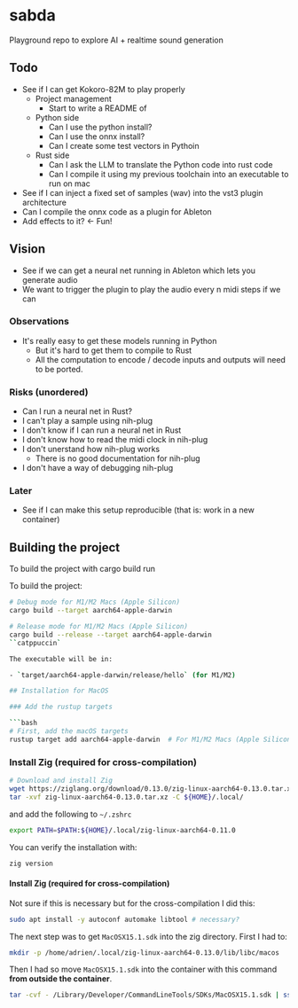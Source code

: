 # sabda

Playground repo to explore AI + realtime sound generation

## Todo

- See if I can get Kokoro-82M to play properly
    - Project management
        - Start to write a README of
    - Python side
        - Can I use the python install?
        - Can I use the onnx install?
        - Can I create some test vectors in Pythoin
    - Rust side
        - Can I ask the LLM to translate the Python code into rust code
        - Can I compile it using my previous toolchain into an executable to run on mac
- See if I can inject a fixed set of samples (wav) into the vst3 plugin architecture
- Can I compile the onnx code as a plugin for Ableton
- Add effects to it? <- Fun!

## Vision

- See if we can get a neural net running in Ableton which lets you generate audio
- We want to trigger the plugin to play the audio every n midi steps if we can

### Observations

- It's really easy to get these models running in Python
    - But it's hard to get them to compile to Rust
    - All the computation to encode / decode inputs and outputs will need to be ported.

### Risks (unordered)

- Can I run a neural net in Rust?
- I can't play a sample using nih-plug
- I don't know if I can run a neural net in Rust
- I don't know how to read the midi clock in nih-plug
- I don't unerstand how nih-plug works
    - There is no good documentation for nih-plug
- I don't have a way of debugging nih-plug

### Later

- See if I can make this setup reproducible (that is: work in a new container)

## Building the project

To build the project with cargo build run

To build the project:

```bash
# Debug mode for M1/M2 Macs (Apple Silicon)
cargo build --target aarch64-apple-darwin

# Release mode for M1/M2 Macs (Apple Silicon)
cargo build --release --target aarch64-apple-darwin
``catppuccin`

The executable will be in:

- `target/aarch64-apple-darwin/release/hello` (for M1/M2)

## Installation for MacOS

### Add the rustup targets

```bash
# First, add the macOS targets
rustup target add aarch64-apple-darwin  # For M1/M2 Macs (Apple Silicon)
```

### Install Zig (required for cross-compilation)

```sh
# Download and install Zig
wget https://ziglang.org/download/0.13.0/zig-linux-aarch64-0.13.0.tar.xz
tar -xvf zig-linux-aarch64-0.13.0.tar.xz -C ${HOME}/.local/
```

and add the following to `~/.zshrc`

```sh
export PATH=$PATH:${HOME}/.local/zig-linux-aarch64-0.11.0
```

You can verify the installation with:

```sh
zig version
```

#### Install Zig (required for cross-compilation)

Not sure if this is necessary but for the cross-compilation I did this:

```sh
sudo apt install -y autoconf automake libtool # necessary?
```

The next step was to get `MacOSX15.1.sdk` into the zig directory. First I had to:

```sh
mkdir -p /home/adrien/.local/zig-linux-aarch64-0.13.0/lib/libc/macos
```

Then I had so move `MacOSX15.1.sdk` into the container with this command 
**from outside the container**.

```sh
tar -cvf - /Library/Developer/CommandLineTools/SDKs/MacOSX15.1.sdk | ssh adrien@test-4 'tar -xvf - -C /home/adrien/.local/zig-linux-aarch64-0.13.0/lib/libc/macos'
```

